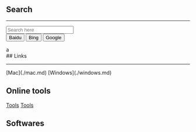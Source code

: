 ## Search
<hr>
<script>
    function goBing(){
        $('#form1').attr('action',"https://bing.com/search");
        $('#form1').submit();
    }
    function goBaidu(){
        $('#wd').val($('#q').val());
        $('#form1').attr('action',"https://www.baidu.com/s");
    }
    function goGoogle(){
        $('#form1').attr('action',"https://www.google.com/search");
        $('#form1').submit();
    }
</script>

<div>

<form action="https://www.baidu.com/s" id="form1" target="_blank"  >
    <div class="form-group">
    <input type="hidden" name="wd" id="wd" >
        <input type="text"  class="form-control-lg form-control" name="q" id="q" placeholder="Search here" > <br/>
       <input type="submit" class="btn btn-default" value="Baidu" onclick="goBaidu()">
        <input type="submit" class="btn btn-default" value="Bing" onclick="goBing();return false;">
        <input type="submit" class="btn btn-default" value="Google" onclick="goGoogle();return false;">
    </div>
</form>
</div>

<div class="my-definition">a</div>
## Links
<hr>
[Mac](./mac.md)
[Windows](./windows.md)

## Online tools
[Tools](https://c.runoob.com/)
[Tools](https://c.runoob.com/)
## Softwares



